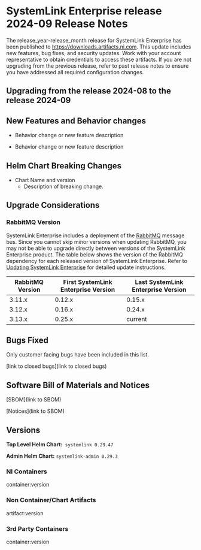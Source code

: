 # SystemLink Enterprise release 2024-09 Release Notes

The release_year-release_month release for SystemLink Enterprise has been published to <https://downloads.artifacts.ni.com>. This update includes new features, bug fixes, and security updates. Work with your account representative to obtain credentials to access these artifacts. If you are not upgrading from the previous release, refer to past release notes to ensure you have addressed all required configuration changes.

## Upgrading from the release 2024-08 to the release 2024-09

<!-- Optional section to include comments and instructions needed to successfully upgrade from the previous release to the current release. If the only changes needed are already captured in Helm Chart Breaking Changes, this section is not needed. -->

## New Features and Behavior changes

- Behavior change or new feature description

- Behavior change or new feature description

## Helm Chart Breaking Changes

- Chart Name and version
  - Description of breaking change.

## Upgrade Considerations

### RabbitMQ Version

SystemLink Enterprise includes a deployment of the [RabbitMQ](https://www.rabbitmq.com/) message bus. Since you cannot skip minor versions when updating RabbitMQ, you may not be able to upgrade directly between versions of the SystemLink Enterprise product. The table below shows the version of the RabbitMQ dependency for each released version of SystemLink Enterprise. Refer to [Updating SystemLink Enterprise](https://www.ni.com/docs/en-US/bundle/systemlink-enterprise/page/updating-systemlink-enterprise.html) for detailed update instructions.

| RabbitMQ Version | First SystemLink Enterprise Version | Last SystemLink Enterprise Version |
| ---------------- | ----------------------------------- | ---------------------------------- |
| 3.11.x           | 0.12.x                              | 0.15.x                             |
| 3.12.x           | 0.16.x                              | 0.24.x                             |
| 3.13.x           | 0.25.x                              | current                            |

## Bugs Fixed

<!-- This section should link to the excel document that list customer facing bugs, fixed in the current release. The URL for the release (tag) should be used. -->

Only customer facing bugs have been included in this list.

[link to closed bugs](link to closed bugs)

## Software Bill of Materials and Notices

<!-- This section should link to the directories containing notices and SBOM. The URL for the release (tag) should be used. -->

[SBOM](link to SBOM)

[Notices](link to SBOM)

## Versions

**Top Level Helm Chart:** `systemlink 0.29.47`

**Admin Helm Chart:** `systemlink-admin 0.29.3`

### NI Containers

container:version

### Non Container/Chart Artifacts

artifact:version

### 3rd Party Containers

container:version
